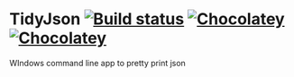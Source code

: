 # TidyJson [![Build status](https://ci.appveyor.com/api/projects/status/7pfj1a3n0c8k51yv/branch/master?svg=true)](https://ci.appveyor.com/project/jquintus/tidyjson/branch/master) [![Chocolatey](https://img.shields.io/chocolatey/dt/scriptcs.svg?style=flat-square)](https://chocolatey.org/packages/TidyJson.portable) [![Chocolatey](https://img.shields.io/chocolatey/v/git.svg?style=flat-square)](https://chocolatey.org/packages/TidyJson.portable)

WIndows command line app to pretty print json 
